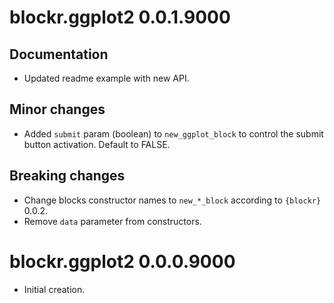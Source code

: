 # blockr.ggplot2 0.0.1.9000

## Documentation
- Updated readme example with new API.

## Minor changes
- Added `submit` param (boolean) to `new_ggplot_block` to control the submit button activation. Default to FALSE.

## Breaking changes
- Change blocks constructor names to `new_*_block` according to `{blockr}` 0.0.2.
- Remove `data` parameter from constructors.

# blockr.ggplot2 0.0.0.9000

* Initial creation.

